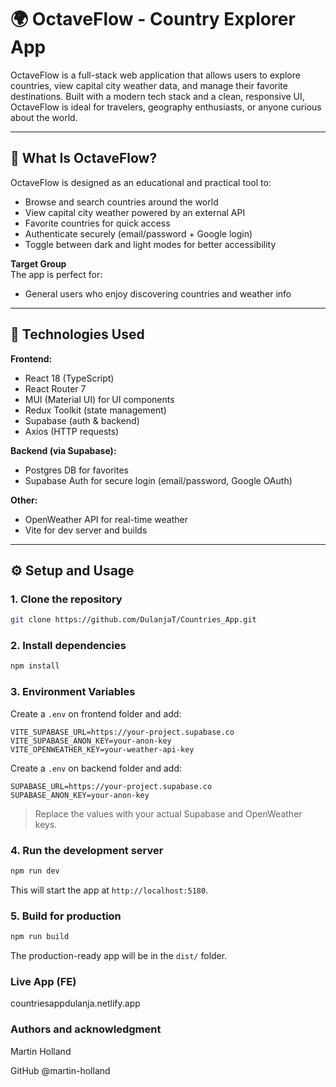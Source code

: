 # 🌍 OctaveFlow - Country Explorer App

OctaveFlow is a full-stack web application that allows users to explore countries, view capital city weather data, and manage their favorite destinations. Built with a modern tech stack and a clean, responsive UI, OctaveFlow is ideal for travelers, geography enthusiasts, or anyone curious about the world.

---

## 🧭 What Is OctaveFlow?

OctaveFlow is designed as an educational and practical tool to:
- Browse and search countries around the world
- View capital city weather powered by an external API
- Favorite countries for quick access
- Authenticate securely (email/password + Google login)
- Toggle between dark and light modes for better accessibility

**Target Group**  
The app is perfect for:
- General users who enjoy discovering countries and weather info

---

## 🚀 Technologies Used

**Frontend:**
- React 18 (TypeScript)
- React Router 7
- MUI (Material UI) for UI components
- Redux Toolkit (state management)
- Supabase (auth & backend)
- Axios (HTTP requests)

**Backend (via Supabase):**
- Postgres DB for favorites
- Supabase Auth for secure login (email/password, Google OAuth)

**Other:**

- OpenWeather API for real-time weather
- Vite for dev server and builds

---

## ⚙️ Setup and Usage

### 1. Clone the repository
```bash
git clone https://github.com/DulanjaT/Countries_App.git

```

### 2. Install dependencies
```bash
npm install
```

### 3. Environment Variables

Create a `.env` on frontend folder and add:

```env
VITE_SUPABASE_URL=https://your-project.supabase.co
VITE_SUPABASE_ANON_KEY=your-anon-key
VITE_OPENWEATHER_KEY=your-weather-api-key
```
Create a `.env` on backend folder and add:

```env
SUPABASE_URL=https://your-project.supabase.co
SUPABASE_ANON_KEY=your-anon-key

```

> Replace the values with your actual Supabase and OpenWeather keys.

### 4. Run the development server
```bash
npm run dev
```

This will start the app at `http://localhost:5180`.

### 5. Build for production
```bash
npm run build
```

The production-ready app will be in the `dist/` folder.

### Live App (FE)
countriesappdulanja.netlify.app

### Authors and acknowledgment

Martin Holland

GitHub @martin-holland



